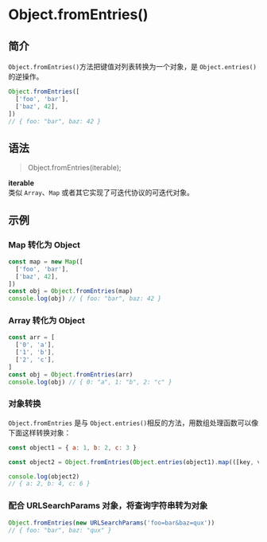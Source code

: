 # Object.fromEntries()

## 简介

`Object.fromEntries()`方法把键值对列表转换为一个对象，是 `Object.entries()`的逆操作。

```javascript
Object.fromEntries([
  ['foo', 'bar'],
  ['baz', 42],
])
// { foo: "bar", baz: 42 }
```

## 语法

> Object.fromEntries(iterable);

**iterable**  
类似 `Array`、`Map` 或者其它实现了可迭代协议的可迭代对象。

## 示例

### Map 转化为 Object

```javascript
const map = new Map([
  ['foo', 'bar'],
  ['baz', 42],
])
const obj = Object.fromEntries(map)
console.log(obj) // { foo: "bar", baz: 42 }
```

### Array 转化为 Object

```javascript
const arr = [
  ['0', 'a'],
  ['1', 'b'],
  ['2', 'c'],
]
const obj = Object.fromEntries(arr)
console.log(obj) // { 0: "a", 1: "b", 2: "c" }
```

### 对象转换

`Object.fromEntries` 是与 `Object.entries()`相反的方法，用数组处理函数可以像下面这样转换对象：

```javascript
const object1 = { a: 1, b: 2, c: 3 }

const object2 = Object.fromEntries(Object.entries(object1).map(([key, val]) => [key, val * 2]))

console.log(object2)
// { a: 2, b: 4, c: 6 }
```

### 配合 URLSearchParams 对象，将查询字符串转为对象

```javascript
Object.fromEntries(new URLSearchParams('foo=bar&baz=qux'))
// { foo: "bar", baz: "qux" }
```
